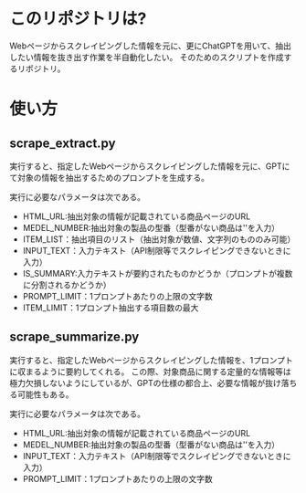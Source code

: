 # このリポジトリは?
Webページからスクレイピングした情報を元に、更にChatGPTを用いて、抽出したい情報を抜き出す作業を半自動化したい。
そのためのスクリプトを作成するリポジトリ。
# 使い方
## scrape_extract.py
実行すると、指定したWebページからスクレイピングした情報を元に、GPTにて対象の情報を抽出するためのプロンプトを生成する。

実行に必要なパラメータは次である。

* HTML_URL:抽出対象の情報が記載されている商品ページのURL
* MEDEL_NUMBER:抽出対象の製品の型番（型番がない商品は''を入力）
* ITEM_LIST：抽出項目のリスト（抽出対象が数値、文字列のもののみ可能）
* INPUT_TEXT：入力テキスト（API制限等でスクレイピングできないときに入力）
* IS_SUMMARY:入力テキストが要約されたものかどうか（プロンプトが複数に分割されるかどうか）
* PROMPT_LIMIT：1プロンプトあたりの上限の文字数
* ITEM_LIMIT：1プロンプト抽出する項目数の最大

## scrape_summarize.py
実行すると、指定したWebページからスクレイピングした情報を、1プロンプトに収まるように要約してくれる。
この際、対象商品に関する定量的な情報等は極力欠損しないようにしているが、GPTの仕様の都合上、必要な情報が抜け落ちる可能性もある。

実行に必要なパラメータは次である。

* HTML_URL:抽出対象の情報が記載されている商品ページのURL
* MEDEL_NUMBER:抽出対象の製品の型番（型番がない商品は''を入力）
* INPUT_TEXT：入力テキスト（API制限等でスクレイピングできないときに入力）
* PROMPT_LIMIT：1プロンプトあたりの上限の文字数